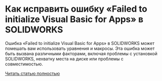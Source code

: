# Как исправить ошибку «Failed to initialize Visual Basic for Apps» в SOLIDWORKS



Ошибка «Failed to initialize Visual Basic for Apps» в SOLIDWORKS может помешать вам использовать уравнения и макросы. Эта ошибка может быть вызвана различными факторами, включая проблемы с установкой SOLIDWORKS, нехватку места на диске или проблемы с совместимостью.

[Читать статью полностью](https://xyberbara.com/web/failed-to-initialize-visual-basic-for-apps/)
